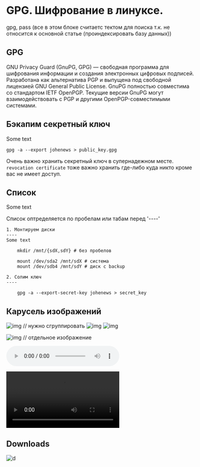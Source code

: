 GPG. Шифрование в линуксе.
====

gpg, pass
(все в этом блоке считаетс тектом для поиска т.к. не относится к основной статье
(проиндексировать базу данных))

GPG
----
GNU Privacy Guard (GnuPG, GPG) — свободная программа для шифрования информации и создания электронных цифровых подписей. Разработана как альтернатива PGP и выпущена под свободной лицензией GNU General Public License. GnuPG полностью совместима со стандартом IETF OpenPGP. Текущие версии GnuPG могут взаимодействовать с PGP и другими OpenPGP-совместимыми системами.

Бэкапим секретный ключ
----
Some text

    gpg -a --export johenews > public_key.gpg

Очень важно хранить секретный ключ в супернадежном месте.
````revocation certificate```` тоже важно хранить где-либо куда никто кроме вас не имеет доступ. 

Список
----
Some text

Список оптределяется по пробелам или табам перед '----'

    1. Монтируем диски
    ----
    Some text
            
        mkdir /mnt/{sdX,sdY} # без пробелов

        mount /dev/sda2 /mnt/sdX # система
        mount /dev/sdb4 /mnt/sdY # диск с backup

    2. Солим ключ
    ----

        gpg -a --export-secret-key johenews > secret_key


Карусель изображений
----
![img](source/1.png) // нужно сгруппировать
![img](source/2.png)
![img](source/3.jpg)

![img](source/1.png) // отдельное изображение

![au](source/123.mp3)

![v](source/v.mp4)

Downloads
----
![d](path/to/file)
